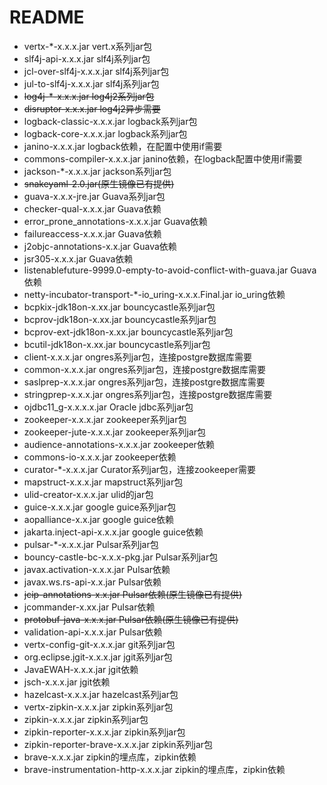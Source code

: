 # README

- vertx-*-x.x.x.jar vert.x系列jar包
- slf4j-api-x.x.x.jar slf4j系列jar包
- jcl-over-slf4j-x.x.x.jar slf4j系列jar包
- jul-to-slf4j-x.x.x.jar slf4j系列jar包
- ~~log4j-*-x.x.x.jar  log4j2系列jar包~~
- ~~disruptor-x.x.x.jar log4j2异步需要~~
- logback-classic-x.x.x.jar logback系列jar包
- logback-core-x.x.x.jar logback系列jar包
- janino-x.x.x.jar logback依赖，在配置中使用if需要
- commons-compiler-x.x.x.jar janino依赖，在logback配置中使用if需要
- jackson-*-x.x.x.jar jackson系列jar包
- ~~snakeyaml-2.0.jar(原生镜像已有提供)~~
- guava-x.x.x-jre.jar Guava系列jar包
- checker-qual-x.x.x.jar Guava依赖
- error_prone_annotations-x.x.x.jar Guava依赖
- failureaccess-x.x.x.jar Guava依赖
- j2objc-annotations-x.x.jar Guava依赖
- jsr305-x.x.x.jar Guava依赖
- listenablefuture-9999.0-empty-to-avoid-conflict-with-guava.jar Guava依赖
- netty-incubator-transport-*-io_uring-x.x.x.Final.jar io_uring依赖
- bcpkix-jdk18on-x.xx.jar bouncycastle系列jar包
- bcprov-jdk18on-x.xx.jar bouncycastle系列jar包
- bcprov-ext-jdk18on-x.xx.jar bouncycastle系列jar包
- bcutil-jdk18on-x.xx.jar bouncycastle系列jar包
- client-x.x.x.jar ongres系列jar包，连接postgre数据库需要
- common-x.x.x.jar ongres系列jar包，连接postgre数据库需要
- saslprep-x.x.x.jar ongres系列jar包，连接postgre数据库需要
- stringprep-x.x.x.jar ongres系列jar包，连接postgre数据库需要
- ojdbc11_g-x.x.x.x.jar Oracle jdbc系列jar包
- zookeeper-x.x.x.jar zookeeper系列jar包
- zookeeper-jute-x.x.x.jar zookeeper系列jar包
- audience-annotations-x.x.x.jar zookeeper依赖
- commons-io-x.x.x.jar zookeeper依赖
- curator-*-x.x.x.jar Curator系列jar包，连接zookeeper需要
- mapstruct-x.x.x.jar mapstruct系列jar包
- ulid-creator-x.x.x.jar ulid的jar包
- guice-x.x.x.jar google guice系列jar包
- aopalliance-x.x.jar google guice依赖
- jakarta.inject-api-x.x.x.jar google guice依赖
- pulsar-*-x.x.x.jar Pulsar系列jar包
- bouncy-castle-bc-x.x.x-pkg.jar Pulsar系列jar包
- javax.activation-x.x.x.jar Pulsar依赖
- javax.ws.rs-api-x.x.jar Pulsar依赖
- ~~jcip-annotations-x.x.jar Pulsar依赖(原生镜像已有提供)~~
- jcommander-x.xx.jar Pulsar依赖
- ~~protobuf-java-x.x.x.jar Pulsar依赖(原生镜像已有提供)~~
- validation-api-x.x.x.jar Pulsar依赖
- vertx-config-git-x.x.x.jar git系列jar包
- org.eclipse.jgit-x.x.x.jar jgit系列jar包
- JavaEWAH-x.x.x.jar jgit依赖
- jsch-x.x.x.jar jgit依赖
- hazelcast-x.x.x.jar hazelcast系列jar包
- vertx-zipkin-x.x.x.jar zipkin系列jar包
- zipkin-x.x.x.jar zipkin系列jar包
- zipkin-reporter-x.x.x.jar zipkin系列jar包
- zipkin-reporter-brave-x.x.x.jar zipkin系列jar包
- brave-x.x.x.jar zipkin的埋点库，zipkin依赖
- brave-instrumentation-http-x.x.x.jar zipkin的埋点库，zipkin依赖
